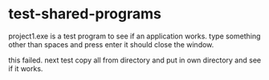 # test-shared-programs

project1.exe is a test program to see if an application works. type something other than spaces and press enter it should close the window.

this failed. next test copy all from directory and put in own directory and see if it works.
